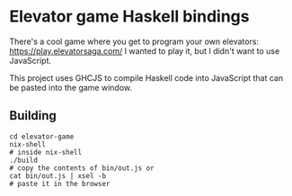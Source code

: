 # Elevator game Haskell bindings

There's a cool game where you get to program your own elevators: 
https://play.elevatorsaga.com/
I wanted to play it, but I didn't want to use JavaScript.

This project uses GHCJS to compile Haskell code into JavaScript that can be
pasted into the game window.

## Building

```
cd elevator-game
nix-shell
# inside nix-shell
./build
# copy the contents of bin/out.js or
cat bin/out.js | xsel -b
# paste it in the browser
```
